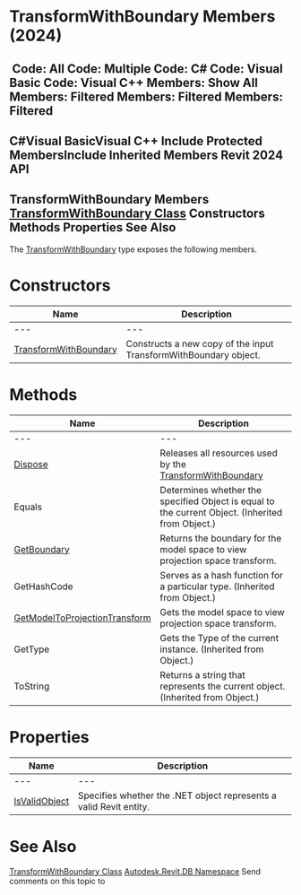# TransformWithBoundary Members (2024)

﻿
 Code: All Code: Multiple Code: C# Code: Visual Basic Code: Visual C++  Members: Show All Members: Filtered Members: Filtered Members: Filtered   
---  
C#Visual BasicVisual C++
Include Protected MembersInclude Inherited Members
Revit 2024 API  
---  
TransformWithBoundary Members  
[TransformWithBoundary Class](5d7db6ff-8538-2c84-8e39-d683e0de9ca5.md "TransformWithBoundary Class") Constructors Methods Properties See Also  
---  
The [TransformWithBoundary](5d7db6ff-8538-2c84-8e39-d683e0de9ca5.md "TransformWithBoundary Class") type exposes the following members.
# Constructors
| Name | Description |
| --- | --- |
| --- | --- | --- |
| [TransformWithBoundary](2cddb515-353f-5d9b-3086-a46c1b6ef4aa.md "TransformWithBoundary Constructor") | Constructs a new copy of the input TransformWithBoundary object. |

# Methods
| Name | Description |
| --- | --- |
| --- | --- | --- |
| [Dispose](0112341c-c3a9-2aab-5c99-51f3fb91b8e7.md "Dispose Method") | Releases all resources used by the [TransformWithBoundary](5d7db6ff-8538-2c84-8e39-d683e0de9ca5.md "TransformWithBoundary Class") |
| Equals | Determines whether the specified Object is equal to the current Object. (Inherited from Object.) |
| [GetBoundary](5f38a440-a539-f5b0-2b48-1aefb8bf03a4.md "GetBoundary Method") | Returns the boundary for the model space to view projection space transform. |
| GetHashCode | Serves as a hash function for a particular type.  (Inherited from Object.) |
| [GetModelToProjectionTransform](1742945f-53f5-1843-8781-6f4c7d363788.md "GetModelToProjectionTransform Method") | Gets the model space to view projection space transform. |
| GetType | Gets the Type of the current instance. (Inherited from Object.) |
| ToString | Returns a string that represents the current object. (Inherited from Object.) |

# Properties
| Name | Description |
| --- | --- |
| --- | --- | --- |
| [IsValidObject](e79950d2-d0c4-5579-23e1-637d2ea17257.md "IsValidObject Property") | Specifies whether the .NET object represents a valid Revit entity. |

# See Also
[TransformWithBoundary Class](5d7db6ff-8538-2c84-8e39-d683e0de9ca5.md "TransformWithBoundary Class")
[Autodesk.Revit.DB Namespace](87546ba7-461b-c646-cbb1-2cb8f5bff8b2.md "Autodesk.Revit.DB Namespace")
Send comments on this topic to 